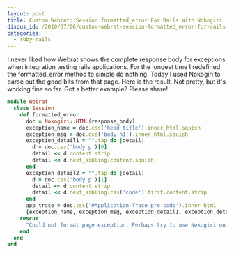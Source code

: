 ```yaml
--- 
layout: post
title: Custom Webrat::Session formatted_error For Rails With Nokogiri
disqus_id: /2010/07/06/custom-webrat-session-formatted_error-for-rails-with-nokogiri/
categories: 
  - ruby-rails
---
```


<p>
  I never liked how Webrat shows the complete response body for exceptions when integration testing rails applications. For the longest time I redefined the formatted_error method to simple do nothing. Today I used Nokogiri to parse out the good bits from that page. Here is the result. Not pretty, but it's working fine so far. Got a better example? Please share!
</p>


~~~ruby
module Webrat
  class Session
    def formatted_error
      doc = Nokogiri::HTML(response_body)
      exception_name = doc.css('head title').inner_html.squish
      exception_msg = doc.css('body h1').inner_html.squish
      exception_detail1 = "".tap do |detail|
        d = doc.css('body p')[0]
        detail << d.content.strip
        detail << d.next_sibling.content.squish
      end
      exception_detail2 = "".tap do |detail|
        d = doc.css('body p')[1]
        detail << d.content.strip
        detail << d.next_sibling.css('code').first.content.strip
      end
      app_trace = doc.css('#Application-Trace pre code').inner_html
      [exception_name, exception_msg, exception_detail1, exception_detail2, app_trace].join("\n")
    rescue
      "Could not format page exception. Perhaps try to use Nokogiri on this: \n#{response_body}"
    end
  end
end
~~~

